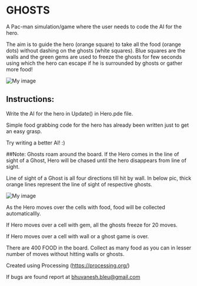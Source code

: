 # GHOSTS

A Pac-man simulation/game where the user needs to code the AI for the hero.

The aim is to guide the hero (orange square) to take all the food (orange dots) without dashing on the ghosts (white squares). 
Blue squares are the walls and the green gems are used to freeze the ghosts for few seconds using which the hero can escape if 
he is surrounded by ghosts or gather more food!

![My image](https://thebluebreeze.files.wordpress.com/2015/04/capture.png)

## Instructions:
Write the AI for the hero in Update() in Hero.pde file.

Simple food grabbing code for the hero has already been written just to get an easy grasp.

Try writing a better AI! :)

##Note:
Ghosts roam around the board. If the Hero comes in the line of sight of a Ghost, Hero will be chased until the hero disappears from line of sight.

Line of sight of a Ghost is all four directions till hit by wall. In below pic, thick orange lines represent the line of sight of respective ghosts.

![My image](https://thebluebreeze.files.wordpress.com/2015/04/capture_los.png)

As the Hero moves over the cells with food, food will be collected automaticallly. 

If Hero moves over a cell with gem, all the ghosts freeze for 20 moves. 

If Hero moves over a cell with wall or a ghost game is over.

There are 400 FOOD in the board. Collect as many food as you can in lesser number of moves without hitting walls or ghosts.


Created using Processing (https://processing.org/)

If bugs are found report at bhuvanesh.bleu@gmail.com
